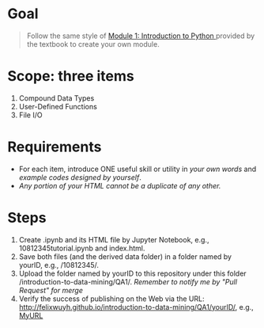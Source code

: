# Goal #
> Follow the same style of <a href="http://www.cse.msu.edu/~ptan/dmbook/tutorials/tutorial1/tutorial1.html" target="_blank"> Module 1: Introduction to Python </a> provided by the textbook to create your own module.

# Scope: three items #
1. Compound Data Types
2. User-Defined Functions
3. File I/O

# Requirements #
- For each item, introduce ONE useful skill or utility in *your own words* and *example codes designed by yourself*.
- *Any portion of your HTML cannot be a duplicate of any other.*

# Steps #
1. Create .ipynb and its HTML file by Jupyter Notebook, e.g., 10812345tutorial.ipynb and index.html.
2. Save both files (and the derived data folder) in a folder named by yourID, e.g., /10812345/.
3. Upload the folder named by yourID to this repository under this folder /introduction-to-data-mining/QA1/.
*Remember to notify me by "Pull Request" for merge*
4. Verify the success of publishing on the Web via the URL: http://felixwuyh.github.io/introduction-to-data-mining/QA1/yourID/, e.g., <a href="http://felixwuyh.github.io/introduction-to-data-mining/QA1/10812345/" target="_blank"> MyURL </a>
